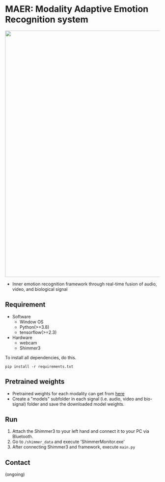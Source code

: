 # MAER: Modality Adaptive Emotion Recognition system
<p align='center'>
  <img src="https://user-images.githubusercontent.com/39416550/227125521-89933365-0255-432e-9803-137db362a2a0.gif" width="800"/>
</p>

- Inner emotion recognition framework through real-time fusion of audio, video, and biological signal

## Requirement
* Software
  - Window OS
  - Python(>=3.8)
  - tensorflow(>=2.3)
* Hardware
  - webcam
  - Shimmer3

To install all dependencies, do this.
```
pip install -r requirements.txt
```

## Pretrained weights
- Pretrained weights for each modality can get from [here](https://drive.google.com/drive/u/0/folders/1mz9mqqq8DkHD-4z6dDit20mGg_nmAXYy)
- Create a "models" subfolder in each signal (i.e. audio, video and bio-signal) folder and save the downloaded model weights.

## Run
1. Attach the Shimmer3 to your left hand and connect it to your PC via Bluetooth.
2. Go to `/shimmer_data` and execute 'ShimmerMonitor.exe'
3. After connecting Shimmer3 and framework, execute `main.py`

## Contact
(ongoing)